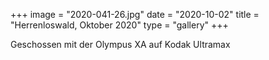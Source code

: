 +++
image = "2020-041-26.jpg"
date = "2020-10-02"
title = "Herrenloswald, Oktober 2020"
type = "gallery"
+++

Geschossen mit der Olympus XA auf Kodak Ultramax
